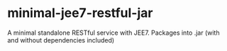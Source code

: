 minimal-jee7-restful-jar
========================

A minimal standalone RESTful service with JEE7. Packages into .jar (with and without dependencies included)
